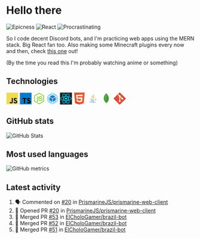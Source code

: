 # Hello there

![Epicness](https://img.shields.io/badge/Epicness-69%25-brightgreen)
![React](https://img.shields.io/badge/React-good-blue)
![Procrastinating](https://img.shields.io/badge/Procrastinating-always-red)

So I code decent Discord bots, and I'm practicing web apps using the MERN stack. Big React fan too.
Also making some Minecraft plugins every now and then, check [this one][userlogin] out!

(By the time you read this I'm probably watching anime or something)

## Technologies

![JavaScript][javascript]
![TypeScript][typescript]
![Node.js][node]
![Webpack][webpack]
![React][react]
![HTML][html]
![Java][java]
![MongoDB][mongodb]
![Git][git]

## GitHub stats

![GitHub Stats](https://github-readme-stats.vercel.app/api?username=ElCholoGamer&theme=tokyonight)

## Most used languages

![GitHub metrics](https://metrics.lecoq.io/ElCholoGamer?template=terminal&base.header=0&base.activity=0&base.community=0&base.repositories=0&base.metadata=0&languages=1)

## Latest activity

<!--START_SECTION:activity-->

1. 🗣 Commented on [#20](https://github.com/PrismarineJS/prismarine-web-client/issues/20) in [PrismarineJS/prismarine-web-client](https://github.com/PrismarineJS/prismarine-web-client)
2. 💪 Opened PR [#20](https://github.com/PrismarineJS/prismarine-web-client/pull/20) in [PrismarineJS/prismarine-web-client](https://github.com/PrismarineJS/prismarine-web-client)
3. 🎉 Merged PR [#53](https://github.com/ElCholoGamer/brazil-bot/pull/53) in [ElCholoGamer/brazil-bot](https://github.com/ElCholoGamer/brazil-bot)
4. 🎉 Merged PR [#52](https://github.com/ElCholoGamer/brazil-bot/pull/52) in [ElCholoGamer/brazil-bot](https://github.com/ElCholoGamer/brazil-bot)
5. 🎉 Merged PR [#51](https://github.com/ElCholoGamer/brazil-bot/pull/51) in [ElCholoGamer/brazil-bot](https://github.com/ElCholoGamer/brazil-bot)
<!--END_SECTION:activity-->

[userlogin]: https://www.spigotmc.org/resources/userlogin.80669/
[javascript]: https://raw.githubusercontent.com/ElCholoGamer/ElCholoGamer/master/icons/javascript.png
[typescript]: https://raw.githubusercontent.com/ElCholoGamer/ElCholoGamer/master/icons/typescript.png
[java]: https://raw.githubusercontent.com/ElCholoGamer/ElCholoGamer/master/icons/java.png
[node]: https://raw.githubusercontent.com/ElCholoGamer/ElCholoGamer/master/icons/node.png
[react]: https://raw.githubusercontent.com/ElCholoGamer/ElCholoGamer/master/icons/react.png
[webpack]: https://raw.githubusercontent.com/ElCholoGamer/ElCholoGamer/master/icons/webpack.png
[html]: https://raw.githubusercontent.com/ElCholoGamer/ElCholoGamer/master/icons/html.png
[git]: https://raw.githubusercontent.com/ElCholoGamer/ElCholoGamer/master/icons/git.png
[mongodb]: https://raw.githubusercontent.com/ElCholoGamer/ElCholoGamer/master/icons/mongodb.png
